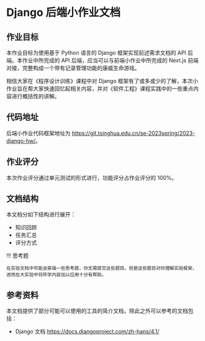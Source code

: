 # Django 后端小作业文档

## 作业目标

本作业目标为使用基于 Python 语言的 Django 框架实现前述需求文档的 API 后端。本作业中所完成的 API 后端，应当可以与前端小作业中所完成的 Next.js 前端对接，完整构成一个带有记录管理功能的康威生命游戏。

相信大家在《程序设计训练》课程中对 Django 框架有了或多或少的了解，本次小作业旨在帮大家快速回忆起相关内容，并对《软件工程》课程实践中的一些重点内容进行概括性的讲解。

## 代码地址

后端小作业代码框架地址为 <https://git.tsinghua.edu.cn/se-2023spring/2023-django-hw/>。

## 作业评分

本次作业评分通过单元测试的形式进行，功能评分占作业评分的 100%。

## 文档结构

本文档分如下结构进行展开：

+ 知识回顾
+ 任务汇总
+ 评分方式

!!! 思考题

	在实验文档中可能会穿插一些思考题，你无需提交这些题目。但是这些题目对你理解实验框架，进而在大实验中将所学内容加以应用十分有帮助。

## 参考资料

本文档提供了部分可能可以使用的工具的简介文档，除此之外可以参考的文档包括：

- Django 文档 https://docs.djangoproject.com/zh-hans/4.1/